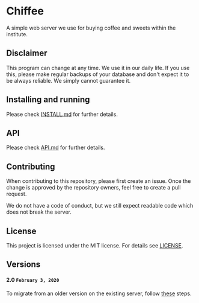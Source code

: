 # Chiffee

A simple web server we use for buying coffee and sweets within the
institute.

## Disclaimer

This program can change at any time. We use it in our daily life. If 
you use this, please make regular backups of your database and don't 
expect it to be always reliable. We simply cannot guarantee it.

## Installing and running

Please check [INSTALL.md](INSTALL.md) for further details.

## API

Please check [API.md](API.md) for further details.

## Contributing

When contributing to this repository, please first create an issue. 
Once the change is approved by the repository owners, feel free to 
create a pull request.

We do not have a code of conduct, but we still expect readable code
which does not break the server.

## License

This project is licensed under the MIT license. For details see 
[LICENSE](LICENSE).

## Versions

#### 2.0 `February 3, 2020`

To migrate from an older version on the existing server, follow 
[these](./INSTALL.md#migrating) steps.
